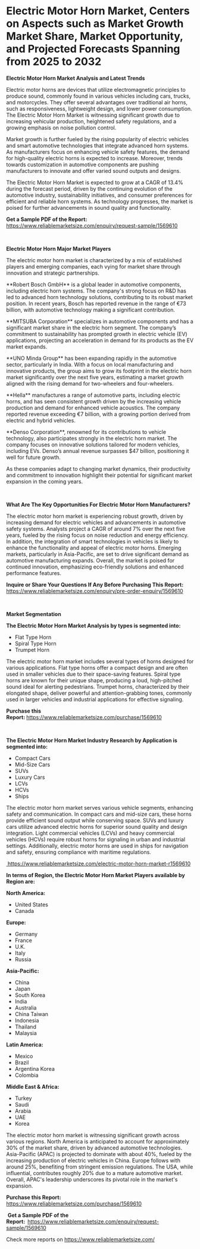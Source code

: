 <p><h1>Electric Motor Horn Market, Centers on Aspects such as Market Growth Market Share, Market Opportunity, and Projected Forecasts Spanning from 2025 to 2032</h1></p><p><strong>Electric Motor Horn Market Analysis and Latest Trends</strong></p>
<p><p>Electric motor horns are devices that utilize electromagnetic principles to produce sound, commonly found in various vehicles including cars, trucks, and motorcycles. They offer several advantages over traditional air horns, such as responsiveness, lightweight design, and lower power consumption. The Electric Motor Horn Market is witnessing significant growth due to increasing vehicular production, heightened safety regulations, and a growing emphasis on noise pollution control.</p><p>Market growth is further fueled by the rising popularity of electric vehicles and smart automotive technologies that integrate advanced horn systems. As manufacturers focus on enhancing vehicle safety features, the demand for high-quality electric horns is expected to increase. Moreover, trends towards customization in automotive components are pushing manufacturers to innovate and offer varied sound outputs and designs.</p><p>The Electric Motor Horn Market is expected to grow at a CAGR of 13.4% during the forecast period, driven by the continuing evolution of the automotive industry, sustainability initiatives, and consumer preferences for efficient and reliable horn systems. As technology progresses, the market is poised for further advancements in sound quality and functionality.</p></p>
<p><strong>Get a Sample PDF of the Report:&nbsp;</strong> <a href="https://www.reliablemarketsize.com/enquiry/request-sample/1569610?utm_campaign=2526&utm_medium=2&utm_source=Github&utm_content=ia&utm_term=25032025&utm_id=electric-motor-horn">https://www.reliablemarketsize.com/enquiry/request-sample/1569610</a></p>
<p>&nbsp;</p>
<p><strong>Electric Motor Horn Major Market Players</strong></p>
<p><p>The electric motor horn market is characterized by a mix of established players and emerging companies, each vying for market share through innovation and strategic partnerships.</p><p>**Robert Bosch GmbH** is a global leader in automotive components, including electric horn systems. The company's strong focus on R&D has led to advanced horn technology solutions, contributing to its robust market position. In recent years, Bosch has reported revenue in the range of €73 billion, with automotive technology making a significant contribution.</p><p>**MITSUBA Corporation** specializes in automotive components and has a significant market share in the electric horn segment. The company’s commitment to sustainability has prompted growth in electric vehicle (EV) applications, projecting an acceleration in demand for its products as the EV market expands.</p><p>**UNO Minda Group** has been expanding rapidly in the automotive sector, particularly in India. With a focus on local manufacturing and innovative products, the group aims to grow its footprint in the electric horn market significantly over the next five years, estimating a market growth aligned with the rising demand for two-wheelers and four-wheelers.</p><p>**Hella** manufactures a range of automotive parts, including electric horns, and has seen consistent growth driven by the increasing vehicle production and demand for enhanced vehicle acoustics. The company reported revenue exceeding €7 billion, with a growing portion derived from electric and hybrid vehicles.</p><p>**Denso Corporation**, renowned for its contributions to vehicle technology, also participates strongly in the electric horn market. The company focuses on innovative solutions tailored for modern vehicles, including EVs. Denso’s annual revenue surpasses $47 billion, positioning it well for future growth.</p><p>As these companies adapt to changing market dynamics, their productivity and commitment to innovation highlight their potential for significant market expansion in the coming years.</p></p>
<p>&nbsp;</p>
<p><strong>What Are The Key Opportunities For Electric Motor Horn Manufacturers?</strong></p>
<p><p>The electric motor horn market is experiencing robust growth, driven by increasing demand for electric vehicles and advancements in automotive safety systems. Analysts project a CAGR of around 7% over the next five years, fueled by the rising focus on noise reduction and energy efficiency. In addition, the integration of smart technologies in vehicles is likely to enhance the functionality and appeal of electric motor horns. Emerging markets, particularly in Asia-Pacific, are set to drive significant demand as automotive manufacturing expands. Overall, the market is poised for continued innovation, emphasizing eco-friendly solutions and enhanced performance features.</p></p>
<p><strong>Inquire or Share Your Questions If Any Before Purchasing This Report:</strong> <a href="https://www.reliablemarketsize.com/enquiry/pre-order-enquiry/1569610?utm_campaign=2526&utm_medium=2&utm_source=Github&utm_content=ia&utm_term=25032025&utm_id=electric-motor-horn">https://www.reliablemarketsize.com/enquiry/pre-order-enquiry/1569610</a></p>
<p>&nbsp;</p>
<p><strong>Market Segmentation</strong></p>
<p><strong>The Electric Motor Horn Market Analysis by types is segmented into:</strong></p>
<p><ul><li>Flat Type Horn</li><li>Spiral Type Horn</li><li>Trumpet Horn</li></ul></p>
<p><p>The electric motor horn market includes several types of horns designed for various applications. Flat type horns offer a compact design and are often used in smaller vehicles due to their space-saving features. Spiral type horns are known for their unique shape, producing a loud, high-pitched sound ideal for alerting pedestrians. Trumpet horns, characterized by their elongated shape, deliver powerful and attention-grabbing tones, commonly used in larger vehicles and industrial applications for effective signaling.</p></p>
<p><strong>Purchase this Report:&nbsp;</strong><a href="https://www.reliablemarketsize.com/purchase/1569610?utm_campaign=2526&utm_medium=2&utm_source=Github&utm_content=ia&utm_term=25032025&utm_id=electric-motor-horn">https://www.reliablemarketsize.com/purchase/1569610</a></p>
<p>&nbsp;</p>
<p><strong>The Electric Motor Horn Market Industry Research by Application is segmented into:</strong></p>
<p><ul><li>Compact Cars</li><li>Mid-Size Cars</li><li>SUVs</li><li>Luxury Cars</li><li>LCVs</li><li>HCVs</li><li>Ships</li></ul></p>
<p><p>The electric motor horn market serves various vehicle segments, enhancing safety and communication. In compact cars and mid-size cars, these horns provide efficient sound output while conserving space. SUVs and luxury cars utilize advanced electric horns for superior sound quality and design integration. Light commercial vehicles (LCVs) and heavy commercial vehicles (HCVs) require robust horns for signaling in urban and industrial settings. Additionally, electric motor horns are used in ships for navigation and safety, ensuring compliance with maritime regulations.</p></p>
<p><a href="https://www.reliablemarketsize.com/electric-motor-horn-market-r1569610?utm_campaign=2526&utm_medium=2&utm_source=Github&utm_content=ia&utm_term=25032025&utm_id=electric-motor-horn">&nbsp;https://www.reliablemarketsize.com/electric-motor-horn-market-r1569610</a></p>
<p><strong>In terms of Region, the Electric Motor Horn Market Players available by Region are:</strong></p>
<p>
    <p> <strong> North America: </strong>
        <ul>
            <li>United States</li>
            <li>Canada</li>
        </ul>
        </p> 
    <p> <strong> Europe: </strong>
        <ul>
            <li>Germany</li>
            <li>France</li>
            <li>U.K.</li>
            <li>Italy</li>
            <li>Russia</li>
        </ul>
        </p> 
    <p> <strong> Asia-Pacific: </strong>
        <ul>
            <li>China</li>
            <li>Japan</li>
            <li>South Korea</li>
            <li>India</li>
            <li>Australia</li>
            <li>China Taiwan</li>
            <li>Indonesia</li>
            <li>Thailand</li>
            <li>Malaysia</li>
        </ul>
        </p> 
    <p> <strong> Latin America: </strong>
        <ul>
            <li>Mexico</li>
            <li>Brazil</li>
            <li>Argentina Korea</li>
            <li>Colombia</li>
        </ul>
        </p> 
    <p> <strong> Middle East & Africa: </strong>
        <ul>
            <li>Turkey</li>
            <li>Saudi</li>
            <li>Arabia</li>
            <li>UAE</li>
            <li>Korea</li>
        </ul>
    </p>
    </p>
<p><p>The electric motor horn market is witnessing significant growth across various regions. North America is anticipated to account for approximately 30% of the market share, driven by advanced automotive technologies. Asia-Pacific (APAC) is projected to dominate with about 40%, fueled by the increasing production of electric vehicles in China. Europe follows with around 25%, benefiting from stringent emission regulations. The USA, while influential, contributes roughly 20% due to a mature automotive market. Overall, APAC's leadership underscores its pivotal role in the market's expansion.</p></p>
<p><strong>Purchase this Report: </strong><a href="https://www.reliablemarketsize.com/purchase/1569610?utm_campaign=2526&utm_medium=2&utm_source=Github&utm_content=ia&utm_term=25032025&utm_id=electric-motor-horn">https://www.reliablemarketsize.com/purchase/1569610</a></p>
<p>&nbsp;<strong>Get a Sample PDF of the Report:&nbsp;&nbsp;</strong><a href="https://www.reliablemarketsize.com/enquiry/request-sample/1569610?utm_campaign=2526&utm_medium=2&utm_source=Github&utm_content=ia&utm_term=25032025&utm_id=electric-motor-horn">https://www.reliablemarketsize.com/enquiry/request-sample/1569610</a></p>
<p><strong></strong></p>
<p>Check more reports on <a href="https://www.reliablemarketsize.com/?utm_campaign=2526&utm_medium=2&utm_source=Github&utm_content=ia&utm_term=25032025&utm_id=electric-motor-horn">https://www.reliablemarketsize.com/</a></p>